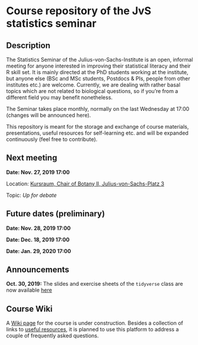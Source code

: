 Course repository of the JvS statistics seminar
================

## Description

The Statistics Seminar of the Julius-von-Sachs-Institute is an open,
informal meeting for anyone interested in improving their statistical
literacy and their R skill set. It is mainly directed at the PhD
students working at the institute, but anyone else (BSc and MSc
students, Postdocs & PIs, people from other institutes etc.) are
welcome. Currently, we are dealing with rather basal topics which are
not related to biological questions, so if you’re from a different field
you may benefit nonetheless.

The Seminar takes place monthly, normally on the last Wednesday at 17:00
(changes will be announced here).

This repository is meant for the storage and exchange of course
materials, presentations, useful resources for self-learning etc. and
will be expanded continuously (feel free to contribute).

## Next meeting

**Date: Nov. 27, 2019 17:00**

Location: [Kursraum, Chair of Botany II,
Julius-von-Sachs-Platz 3](https://wueaddress.uni-wuerzburg.de/search/map/99992113)

Topic: *Up for debate*

## Future dates (preliminary)

**Date: Nov. 28, 2019 17:00**

**Date: Dec. 18, 2019 17:00**

**Date: Jan. 29, 2020 17:00**

## Announcements

**Oct. 30, 2019:** The slides and exercise sheets of the `tidyverse`
class are now available
[here](https://github.com/r-link/Julius_von_Stats/tree/master/materials/2019-10-30%20R%20tidyverse)

## Course Wiki

A [Wiki page](https://github.com/r-link/Julius_von_Stats/wiki) for the
course is under construction. Besides a collection of links to [useful
resources](https://github.com/r-link/Julius_von_Stats/wiki/Useful-resources),
it is planned to use this platform to address a couple of frequently
asked questions.

